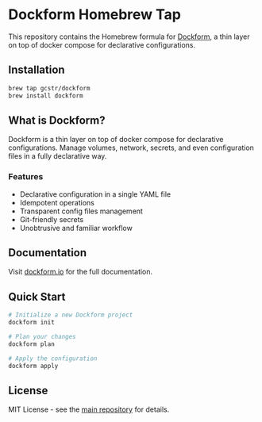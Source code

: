 # Dockform Homebrew Tap

This repository contains the Homebrew formula for [Dockform](https://dockform.io), a thin layer on top of docker compose for declarative configurations.

## Installation

```bash
brew tap gcstr/dockform
brew install dockform
```

## What is Dockform?

Dockform is a thin layer on top of docker compose for declarative configurations. Manage volumes, network, secrets, and even configuration files in a fully declarative way.

### Features

- Declarative configuration in a single YAML file
- Idempotent operations
- Transparent config files management
- Git-friendly secrets
- Unobtrusive and familiar workflow

## Documentation

Visit [dockform.io](https://dockform.io) for the full documentation.

## Quick Start

```bash
# Initialize a new Dockform project
dockform init

# Plan your changes
dockform plan

# Apply the configuration
dockform apply
```

## License

MIT License - see the [main repository](https://github.com/gcstr/dockform) for details.